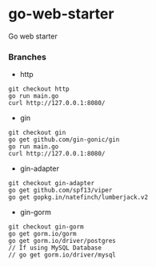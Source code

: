 # go-web-starter
Go web starter


### Branches
* http 
```
git checkout http
go run main.go
curl http://127.0.0.1:8080/
```

* gin
```
git checkout gin
go get github.com/gin-gonic/gin 
go run main.go
curl http://127.0.0.1:8080/
```

* gin-adapter
```
git checkout gin-adapter
go get github.com/spf13/viper
go get gopkg.in/natefinch/lumberjack.v2
```

* gin-gorm
```
git checkout gin-gorm
go get gorm.io/gorm
go get gorm.io/driver/postgres
// If using MySQL Database
// go get gorm.io/driver/mysql
```